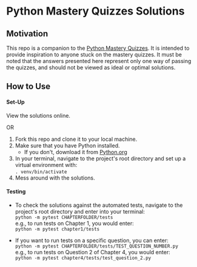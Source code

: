 # Python Mastery Quizzes Solutions

## Motivation
This repo is a companion to the [Python Mastery Quizzes](https://github.com/marcusventin/python-mastery-quizzes). It is intended to provide inspiration to anyone stuck on the mastery quizzes. It must be noted that the answers presented here represent only one way of passing the quizzes, and should not be viewed as ideal or optimal solutions.

## How to Use
#### Set-Up
View the solutions online. 
  
OR  
  
1. Fork this repo and clone it to your local machine.
2. Make sure that you have Python installed.
    * If you don't, download it from [Python.org](https://www.python.org/)
4. In your terminal, navigate to the project's root directory and set up a virtual environment with:
<br>`. venv/bin/activate`
6. Mess around with the solutions.

#### Testing
* To check the solutions against the automated tests, navigate to the project's root directory and enter into your terminal:  
`python -m pytest CHAPTERFOLDER/tests`  
e.g., to run tests on Chapter 1, you would enter:  
`python -m pytest chapter1/tests`  

* If you want to run tests on a specific question, you can enter:  
`python -m pytest CHAPTERFOLDER/tests/TEST_QUESTION_NUMBER.py`  
e.g., to run tests on Question 2 of Chapter 4, you would enter:  
`python -m pytest chapter4/tests/test_question_2.py`  
